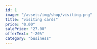 ```yaml
---
id: 1
image: "/assets/img/shop/visiting.png"
title: "visiting cards"
price: "0.00"
salePrice: "27.00"
offerText: "-20%"
category: "business"
---
```

